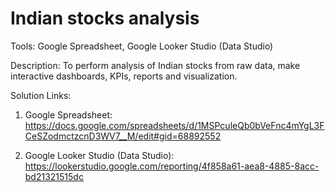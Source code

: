 # Indian stocks analysis

Tools: Google Spreadsheet, Google Looker Studio (Data Studio)

Description: To perform analysis of Indian stocks from raw data, make interactive dashboards, KPIs, reports and visualization.

Solution Links: 
1.	Google Spreadsheet:
https://docs.google.com/spreadsheets/d/1MSPculeQb0bVeFnc4mYgL3FCeSZodmctzcnD3WV7__M/edit#gid=68892552

2.	Google Looker Studio (Data Studio):
https://lookerstudio.google.com/reporting/4f858a61-aea8-4885-8acc-bd21321515dc
